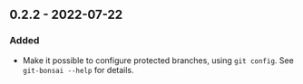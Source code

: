 ## 0.2.2 - 2022-07-22

### Added

- Make it possible to configure protected branches, using `git config`. See `git-bonsai --help` for details.
